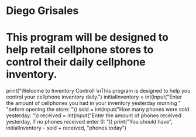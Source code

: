 # Diego Grisales
# This program will be designed to help retail cellphone stores to control their daily cellphone inventory.
print("Welcome to Inventory Control!  \nThis program is designed to help you control your cellphone inventory daily.")
initialInventory = int(input("Enter the amount of cellphones you had in your inventory yesterday morning "
                             "before opening the store: "))
sold = int(input("How many phones were sold yesterday: "))
received = int(input("Enter the amount of phones received yesterday, if no phones received enter 0: "))
print("You should have", initialInventory - sold + received, "phones today")
